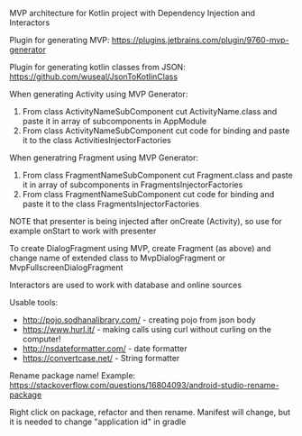 MVP architecture for Kotlin project with Dependency Injection and Interactors

Plugin for generating MVP: 
https://plugins.jetbrains.com/plugin/9760-mvp-generator 

Plugin for generating kotlin classes from JSON:
https://github.com/wuseal/JsonToKotlinClass

When generating Activity using MVP Generator:
1. From class ActivityNameSubComponent cut ActivityName.class and paste it in array of subcomponents in AppModule
2. From class ActivityNameSubComponent cut code for binding and paste it to the class ActivitiesInjectorFactories

When generatring Fragment using MVP Generator:
1. From class FragmentNameSubComponent cut Fragment.class and paste it in array of subcomponents in FragmentsInjectorFactories
2. From class FragmentNameSubComponent cut code for binding and paste it to the class FragmentsInjectorFactories

NOTE that presenter is being injected after onCreate (Activity), so use for example onStart to work with presenter

To create DialogFragment using MVP, create Fragment (as above) and change name of extended class to MvpDialogFragment or MvpFullscreenDialogFragment

Interactors are used to work with database and online sources

Usable tools:
- http://pojo.sodhanalibrary.com/ - creating pojo from json body
- https://www.hurl.it/ - making calls using curl without curling on the computer!
- http://nsdateformatter.com/ - date formatter
- https://convertcase.net/ - String formatter

Rename package name!
Example: https://stackoverflow.com/questions/16804093/android-studio-rename-package

Right click on package, refactor and then rename. Manifest will change, but it is needed to change "application id" in gradle

